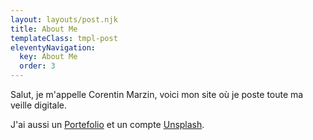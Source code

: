 ```yaml
---
layout: layouts/post.njk
title: About Me
templateClass: tmpl-post
eleventyNavigation:
  key: About Me
  order: 3
---
```


Salut, je m'appelle Corentin Marzin, voici mon site où je poste toute ma veille digitale.

J'ai aussi un [Portefolio](https://corentinmarzin.fr) et un compte [Unsplash](https://unsplash.com/@marzin_corentin).
